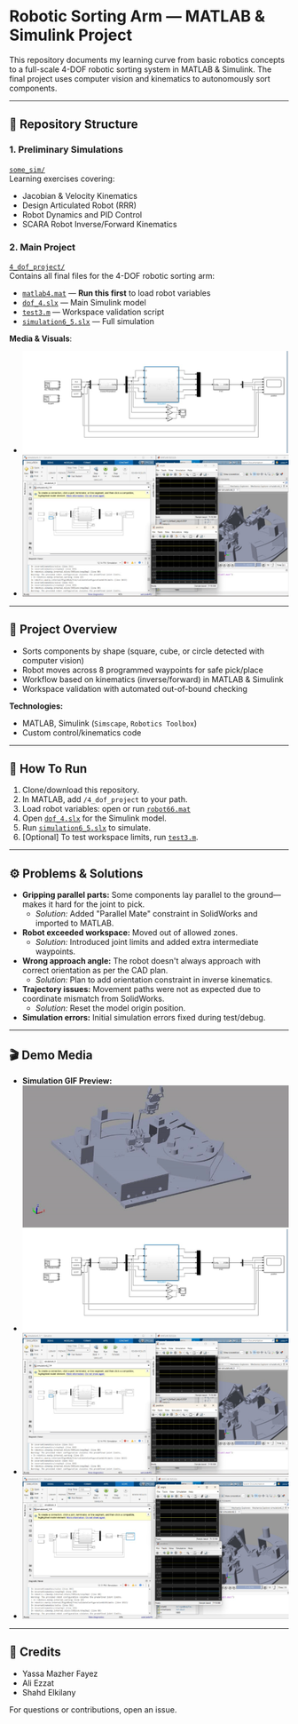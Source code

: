 # Robotic Sorting Arm — MATLAB & Simulink Project

This repository documents my learning curve from basic robotics concepts to a full-scale 4-DOF robotic sorting system in MATLAB & Simulink. The final project uses computer vision and kinematics to autonomously sort components.

---

## 📁 Repository Structure

### 1. Preliminary Simulations  
[`some_sim/`](https://github.com/yassa404/Robotics_MATLAB/tree/main/some_sim)  
Learning exercises covering:
- Jacobian & Velocity Kinematics
- Design Articulated Robot (RRR)
- Robot Dynamics and PID Control
- SCARA Robot Inverse/Forward Kinematics

### 2. Main Project  
[`4_dof_project/`](https://github.com/yassa404/Robotics_MATLAB/tree/main/4_dof_project)  
Contains all final files for the 4-DOF robotic sorting arm:

- [`matlab4.mat`](https://github.com/yassa404/Robotics_MATLAB/blob/main/4_dof_project/matlab4.mat) — **Run this first** to load robot variables  
- [`dof_4.slx`](https://github.com/yassa404/Robotics_MATLAB/blob/main/4_dof_project/dof_4.slx) — Main Simulink model  
- [`test3.m`](https://github.com/yassa404/Robotics_MATLAB/blob/main/4_dof_project/test3.m) — Workspace validation script  
- [`simulation6_5.slx`](https://github.com/yassa404/Robotics_MATLAB/blob/main/4_dof_project/simulation6_5.slx) — Full simulation

**Media & Visuals**:
- ![Simulink Model](https://github.com/yassa404/Robotics_MATLAB/blob/main/4_dof_project/folward%20and%20inverse%20simulink.jpg)
- ![Position 4](https://github.com/yassa404/Robotics_MATLAB/blob/main/4_dof_project/position4.jpg)


---

## 📝 Project Overview

- Sorts components by shape (square, cube, or circle detected with computer vision)
- Robot moves across 8 programmed waypoints for safe pick/place
- Workflow based on kinematics (inverse/forward) in MATLAB & Simulink
- Workspace validation with automated out-of-bound checking

**Technologies:**
- MATLAB, Simulink (`Simscape`, `Robotics Toolbox`)
- Custom control/kinematics code

---

## 🚀 How To Run

1. Clone/download this repository.
2. In MATLAB, add `/4_dof_project` to your path.
3. Load robot variables: open or run [`robot66.mat`](https://github.com/yassa404/Robotics_MATLAB/blob/main/4_dof_project/robot66.mat)
4. Open [`dof_4.slx`](https://github.com/yassa404/Robotics_MATLAB/blob/main/4_dof_project/dof_4.slx) for the Simulink model.
5. Run [`simulation6_5.slx`](https://github.com/yassa404/Robotics_MATLAB/blob/main/4_dof_project/simulation6_5.slx) to simulate.
6. [Optional] To test workspace limits, run [`test3.m`](https://github.com/yassa404/Robotics_MATLAB/blob/main/4_dof_project/test3.m).

---

## ⚙️ Problems & Solutions

- **Gripping parallel parts:** Some components lay parallel to the ground—makes it hard for the joint to pick.
  - _Solution:_ Added "Parallel Mate" constraint in SolidWorks and imported to MATLAB.
- **Robot exceeded workspace:** Moved out of allowed zones.
  - _Solution:_ Introduced joint limits and added extra intermediate waypoints.
- **Wrong approach angle:** The robot doesn't always approach with correct orientation as per the CAD plan.
  - _Solution:_ Plan to add orientation constraint in inverse kinematics.
- **Trajectory issues:** Movement paths were not as expected due to coordinate mismatch from SolidWorks.
  - _Solution:_ Reset the model origin position.
- **Simulation errors:** Initial simulation errors fixed during test/debug.

---

## 🎬 Demo Media

- **Simulation GIF Preview:**  
  ![Simulation GIF](https://github.com/yassa404/Robotics_MATLAB/blob/main/4_dof_project/ezgif-69076268808e4d.gif)
- ![Simulink Model](https://github.com/yassa404/Robotics_MATLAB/blob/main/4_dof_project/folward%20and%20inverse%20simulink.jpg)
- ![Position 4](https://github.com/yassa404/Robotics_MATLAB/blob/main/4_dof_project/position4.jpg)
- ![Position 3](https://github.com/yassa404/Robotics_MATLAB/blob/main/4_dof_project/position3.jpg)

---

## 👤 Credits

- Yassa Mazher Fayez
- Ali Ezzat
- Shahd Elkilany

For questions or contributions, open an issue.
